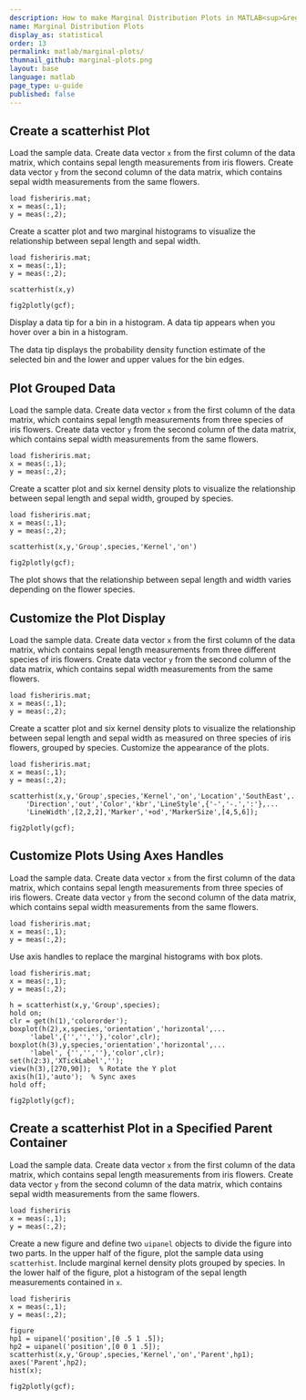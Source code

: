 ```yaml
---
description: How to make Marginal Distribution Plots in MATLAB<sup>&reg;</sup> with Plotly.
name: Marginal Distribution Plots
display_as: statistical
order: 13
permalink: matlab/marginal-plots/
thumnail_github: marginal-plots.png
layout: base
language: matlab
page_type: u-guide
published: false
---
```


## Create a scatterhist Plot

Load the sample data. Create data vector `x` from the
                        first column of the data matrix, which contains sepal length measurements
                        from iris flowers. Create data vector `y` from the second
                        column of the data matrix, which contains sepal width measurements from the
                        same flowers.

```{matlab}
load fisheriris.mat;
x = meas(:,1);
y = meas(:,2);
```

Create a scatter plot and two marginal histograms to visualize the relationship between sepal length and sepal width.

```{matlab}
load fisheriris.mat;
x = meas(:,1);
y = meas(:,2);

scatterhist(x,y)

fig2plotly(gcf);
```


Display a data tip for a bin in a histogram. A data tip appears when you hover over a bin in a histogram.


The data tip displays the probability density function estimate of the selected bin and the lower and upper values for the bin edges.



<!--------------------- EXAMPLE  BREAK ------------------------->

## Plot Grouped Data

Load the sample data. Create data vector `x` from the first column of the data matrix, which contains sepal length measurements from three species of iris flowers. Create data vector `y` from the second column of the data matrix, which contains sepal width measurements from the same flowers. 

```{matlab}
load fisheriris.mat;
x = meas(:,1);
y = meas(:,2);
```

Create a scatter plot and six kernel density plots to visualize the relationship between sepal length and sepal width, grouped by species. 

```{matlab}
load fisheriris.mat;
x = meas(:,1);
y = meas(:,2);

scatterhist(x,y,'Group',species,'Kernel','on')

fig2plotly(gcf);
```

The plot shows that the relationship between sepal length and width varies depending on the flower species. 



<!--------------------- EXAMPLE BREAK ------------------------->

## Customize the Plot Display

Load the sample data. Create data vector `x` from the first column of the data matrix, which contains sepal length measurements from three different species of iris flowers. Create data vector `y` from the second column of the data matrix, which contains sepal width measurements from the same flowers. 

```{matlab}
load fisheriris.mat;
x = meas(:,1);
y = meas(:,2);
```

Create a scatter plot and six kernel density plots to visualize the relationship between sepal length and sepal width as measured on three species of iris flowers, grouped by species. Customize the appearance of the plots. 

```{matlab}
load fisheriris.mat;
x = meas(:,1);
y = meas(:,2);

scatterhist(x,y,'Group',species,'Kernel','on','Location','SouthEast',...
    'Direction','out','Color','kbr','LineStyle',{'-','-.',':'},...
    'LineWidth',[2,2,2],'Marker','+od','MarkerSize',[4,5,6]);
    
fig2plotly(gcf);
```

<!--------------------- EXAMPLE BREAK ------------------------->

## Customize Plots Using Axes Handles

Load the sample data. Create data vector `x` from the first column of the data matrix, which contains sepal length measurements from three species of iris flowers. Create data vector `y` from the second column of the data matrix, which contains sepal width measurements from the same flowers.

```{matlab}
load fisheriris.mat;
x = meas(:,1);
y = meas(:,2);

```

Use axis handles to replace the marginal histograms with box plots.

```{matlab}
load fisheriris.mat;
x = meas(:,1);
y = meas(:,2);

h = scatterhist(x,y,'Group',species);
hold on;
clr = get(h(1),'colororder');
boxplot(h(2),x,species,'orientation','horizontal',...
     'label',{'','',''},'color',clr);
boxplot(h(3),y,species,'orientation','horizontal',...
     'label', {'','',''},'color',clr);
set(h(2:3),'XTickLabel','');
view(h(3),[270,90]);  % Rotate the Y plot
axis(h(1),'auto');  % Sync axes
hold off;

fig2plotly(gcf);
```

<!--------------------- EXAMPLE BREAK ------------------------->

## Create a scatterhist Plot in a Specified Parent Container

Load the sample data. Create data vector `x` from the first column of the data matrix, which contains sepal length measurements from iris flowers. Create data vector `y` from the second column of the data matrix, which contains sepal width measurements from the same flowers.

```{matlab}
load fisheriris
x = meas(:,1);
y = meas(:,2);
```

Create a new figure and define two `uipanel` objects to divide the figure into two parts. In the upper half of the figure, plot the sample data using `scatterhist`. Include marginal kernel density plots grouped by species. In the lower half of the figure, plot a histogram of the sepal length measurements contained in `x`.

```{matlab}
load fisheriris
x = meas(:,1);
y = meas(:,2);

figure
hp1 = uipanel('position',[0 .5 1 .5]);
hp2 = uipanel('position',[0 0 1 .5]);
scatterhist(x,y,'Group',species,'Kernel','on','Parent',hp1);
axes('Parent',hp2);
hist(x);

fig2plotly(gcf);
```

<!--------------------- EXAMPLE BREAK ------------------------->

